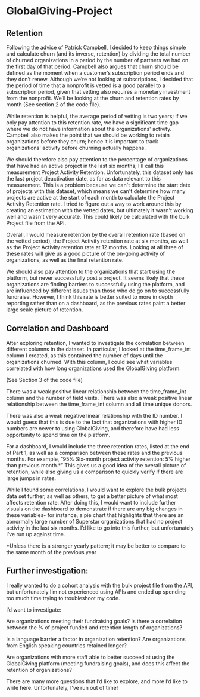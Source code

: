 # GlobalGiving-Project

 ## Retention
Following the advice of Patrick Campbell, I decided to keep things simple and calculate churn (and its inverse, retention) by dividing the total number of churned organizations in a period by the number of partners we had on the first day of that period.
Campbell also argues that churn should be defined as the moment when a customer’s subscription period ends and they don’t renew. Although we’re not looking at subscriptions, I decided that the period of time that a nonprofit is vetted is a good parallel to a subscription period, given that vetting also requires a monetary investment from the nonprofit. We’ll be looking at the churn and retention rates by month (See section 2 of the code file).
 
While retention is helpful, the average period of vetting is two years; if we only pay attention to this retention rate, we have a significant time gap where we do not have information about the organizations' activity. Campbell also makes the point that we should be working to retain organizations before they churn; hence it is important to track organizations' activity before churning actually happens.

We should therefore also pay attention to the percentage of organizations that have had an active project in the last six months; I’ll call this measurement Project Activity Retention. Unfortunately, this dataset only has the last project deactivation date, as far as data relevant to this measurement. This is a problem because we can't determine the start date of projects with this dataset, which means we can't determine how many projects are active at the start of each month to calculate the Project Activity Retention rate. I tried to figure out a way to work around this by creating an estimation with the vetted dates, but ultimately it wasn't working well and wasn't very accurate. This could likely be calculated with the bulk Project file from the API.

Overall, I would measure retention by the overall retention rate (based on the vetted period), the Project Activity retention rate at six months, as well as the Project Activity retention rate at 12 months. Looking at all three of these rates will give us a good picture of the on-going activity of organizations, as well as the final retention rate.

We should also pay attention to the organizations that start using the platform, but never successfully post a project. It seems likely that these organizations are finding barriers to successfully using the platform, and are influenced by different issues than those who do go on to successfully fundraise. However, I think this rate is better suited to more in depth reporting rather than on a dashboard, as the previous rates paint a better large scale picture of retention. 
 
## Correlation and Dashboard
After exploring retention, I wanted to investigate the correlation between different columns in the dataset. In particular, I looked at the time_frame_int column I created, as this contained the number of days until the organizations churned. With this column, I could see what variables correlated with how long organizations used the GlobalGiving platform.

(See Section 3 of the code file)

There was a weak positive linear relationship between the time_frame_int column and  the number of field visits. There was also a weak positive linear relationship between the time_frame_int column and all time unique donors.

There was also a weak negative linear relationship with the ID number. I would guess that this is due to the fact that organizations with higher ID numbers are newer to using GlobalGiving, and therefore have had less opportunity to spend time on the platform.


For a dashboard, I would include the three retention rates, listed at the end of Part 1, as well as a comparison between these rates and the previous months. For example, “95% Six-month project activity retention: 5% higher than previous month.*” This gives us a good idea of the overall picture of retention, while also giving us a comparison to quickly verify if there are large jumps in rates. 

While I found some correlations, I would want to explore the bulk projects data set further, as well as others, to get a better picture of what most affects retention rate. After doing this, I would want to include further visuals on the dashboard to demonstrate if there are any big changes in these variables- for instance, a pie chart that highlights that there are an abnormally large number of Superstar organizations that had no project activity in the last six months. I’d like to go into this further, but unfortunately I’ve run up against time. 

*Unless there is a stronger yearly pattern; it may be better to compare to the same month of the previous year

## Further investigation:

I really wanted to do a cohort analysis with the bulk project file from the API, but unfortunately I’m not experienced using APIs and ended up spending too much time trying to troubleshoot my code. 

I’d want to investigate:

Are organizations meeting their fundraising goals? 
Is there a correlation between the % of project funded and retention length of organizations?

Is a language barrier a factor in organization retention?
Are organizations from English speaking countries retained longer? 

Are organizations with more staff able to better succeed at using the GlobalGiving platform (meeting fundraising goals), and does this affect the retention of organizations? 

There are many more questions that I’d like to explore, and more I’d like to write here. Unfortunately, I’ve run out of time!

